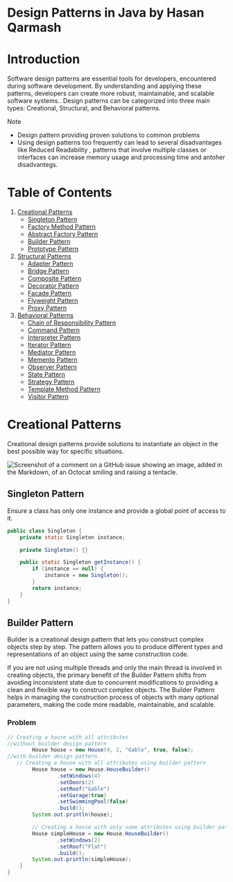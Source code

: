 # Design Patterns in Java by Hasan Qarmash

# Introduction
Software design patterns are essential tools for developers, encountered during software development.
By understanding and applying these patterns, developers can create more robust, maintainable, and scalable software systems.. Design patterns can be categorized into three main types: Creational, Structural, and Behavioral patterns.

> [!NOTE]
> - Design pattern providing proven solutions to common problems
> - Using design patterns too frequently can lead to several disadvantages like  Reduced Readability ,  patterns that involve multiple classes or interfaces can increase memory usage and processing time and antoher disadvantegs.

# Table of Contents
1. [Creational Patterns](#creational-patterns)
    - [Singleton Pattern](#singleton-pattern)
    - [Factory Method Pattern](#factory-method-pattern)
    - [Abstract Factory Pattern](#abstract-factory-pattern)
    - [Builder Pattern](#builder-pattern)
    - [Prototype Pattern](#prototype-pattern)
2. [Structural Patterns](#structural-patterns)
    - [Adapter Pattern](#adapter-pattern)
    - [Bridge Pattern](#bridge-pattern)
    - [Composite Pattern](#composite-pattern)
    - [Decorator Pattern](#decorator-pattern)
    - [Facade Pattern](#facade-pattern)
    - [Flyweight Pattern](#flyweight-pattern)
    - [Proxy Pattern](#proxy-pattern)
3. [Behavioral Patterns](#behavioral-patterns)
    - [Chain of Responsibility Pattern](#chain-of-responsibility-pattern)
    - [Command Pattern](#command-pattern)
    - [Interpreter Pattern](#interpreter-pattern)
    - [Iterator Pattern](#iterator-pattern)
    - [Mediator Pattern](#mediator-pattern)
    - [Memento Pattern](#memento-pattern)
    - [Observer Pattern](#observer-pattern)
    - [State Pattern](#state-pattern)
    - [Strategy Pattern](#strategy-pattern)
    - [Template Method Pattern](#template-method-pattern)
    - [Visitor Pattern](#visitor-pattern)

# Creational Patterns
Creational design patterns provide solutions to instantiate an object in the best possible way for specific situations.

![Screenshot of a comment on a GitHub issue showing an image, added in the Markdown, of an Octocat smiling and raising a tentacle.](https://s3.amazonaws.com/media-p.slid.es/uploads/2772005/images/11497754/pasted-from-clipboard.png)

## Singleton Pattern
Ensure a class has only one instance and provide a global point of access to it.
```java
public class Singleton {
    private static Singleton instance;

    private Singleton() {}

    public static Singleton getInstance() {
        if (instance == null) {
            instance = new Singleton();
        }
        return instance;
    }
}
```
## Builder Pattern 
Builder is a creational design pattern that lets you construct complex objects step by step. The pattern allows you to produce different types and representations of an object using the same construction code.

If you are not using multiple threads and only the main thread is involved in creating objects, the primary benefit of the Builder Pattern shifts from avoiding inconsistent state due to concurrent modifications to providing a clean and flexible way to construct complex objects. The Builder Pattern helps in managing the construction process of objects with many optional parameters, making the code more readable, maintainable, and scalable.
### Problem  
``` java 
// Creating a house with all attributes
//without builder design pattern
        House house = new House(4, 2, "Gable", true, false);
//with builder design pattern
   // Creating a house with all attributes using builder pattern
        House house = new House.HouseBuilder()
                .setWindows(4)
                .setDoors(2)
                .setRoof("Gable")
                .setGarage(true)
                .setSwimmingPool(false)
                .build();
        System.out.println(house);

        // Creating a house with only some attributes using builder pattern
        House simpleHouse = new House.HouseBuilder()
                .setWindows(2)
                .setRoof("Flat")
                .build();
        System.out.println(simpleHouse);
    }
}

```




